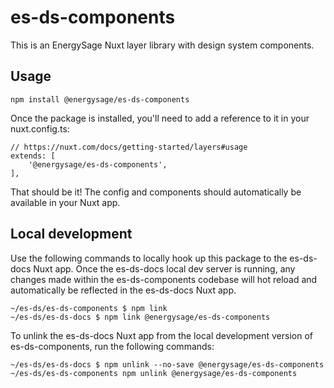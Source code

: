 # es-ds-components

This is an EnergySage Nuxt layer library with design system components.

## Usage

```
npm install @energysage/es-ds-components
```

Once the package is installed, you'll need to add a reference to it in your nuxt.config.ts:

```
// https://nuxt.com/docs/getting-started/layers#usage
extends: [
    '@energysage/es-ds-components',
],
```

That should be it! The config and components should automatically be available in your Nuxt app.

## Local development

Use the following commands to locally hook up this package to the es-ds-docs Nuxt app. Once the
es-ds-docs local dev server is running, any changes made within the es-ds-components codebase
will hot reload and automatically be reflected in the es-ds-docs Nuxt app.

```
~/es-ds/es-ds-components $ npm link
~/es-ds/es-ds-docs $ npm link @energysage/es-ds-components
```

To unlink the es-ds-docs Nuxt app from the local development version of es-ds-components,
run the following commands:

```
~/es-ds/es-ds-docs $ npm unlink --no-save @energysage/es-ds-components
~/es-ds/es-ds-components npm unlink @energysage/es-ds-components
```
